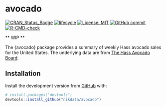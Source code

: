 
<!-- README.md is generated from README.Rmd. Please edit that file -->

# avocado

<!-- badges: start -->

[![CRAN\_Status\_Badge](https://www.r-pkg.org/badges/version/avocado)](https://cran.r-project.org/package=avocado)
[![lifecycle](https://img.shields.io/badge/lifecycle-experimental-orange.svg)](https://www.tidyverse.org/lifecycle/#experimental)
[![License:
MIT](https://img.shields.io/badge/License-MIT-blue.svg)](https://opensource.org/licenses/MIT)
[![GitHub
commit](https://img.shields.io/github/last-commit/nikdata/avocado)](https://github.com/nikdata/avocado/commit/main)
[![R-CMD-check](https://github.com/nikdata/avocado/workflows/R-CMD-check/badge.svg)](https://github.com/nikdata/avocado/actions)
<!-- badges: end -->

\*\* WIP \*\*

The {avocado} package provides a summary of weekly Hass avocado sales
for the United States. The underlying data are from [The Hass Avocado
Board](https://hassavocadoboard.com).

## Installation

Install the development version from [GitHub](https://github.com/) with:

``` r
# install.packages("devtools")
devtools::install_github("nikdata/avocado")
```

